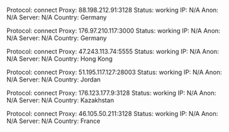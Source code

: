 Protocol: connect
Proxy: 88.198.212.91:3128
Status: working
IP: N/A
Anon: N/A
Server: N/A
Country: Germany

Protocol: connect
Proxy: 176.97.210.117:3000
Status: working
IP: N/A
Anon: N/A
Server: N/A
Country: Germany

Protocol: connect
Proxy: 47.243.113.74:5555
Status: working
IP: N/A
Anon: N/A
Server: N/A
Country: Hong Kong

Protocol: connect
Proxy: 51.195.117.127:28003
Status: working
IP: N/A
Anon: N/A
Server: N/A
Country: Jordan

Protocol: connect
Proxy: 176.123.177.9:3128
Status: working
IP: N/A
Anon: N/A
Server: N/A
Country: Kazakhstan

Protocol: connect
Proxy: 46.105.50.211:3128
Status: working
IP: N/A
Anon: N/A
Server: N/A
Country: France


